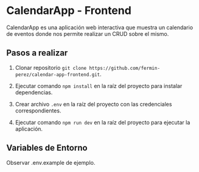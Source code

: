 # CalendarApp - Frontend

CalendarApp es una aplicación web interactiva que muestra un calendario de eventos donde nos permite realizar un CRUD sobre el mismo.

## Pasos a realizar

1. Clonar repositorio `git clone https://github.com/fermin-perez/calendar-app-frontend.git`.

2. Ejecutar comando `npm install` en la raíz del proyecto para instalar dependencias.

3. Crear archivo `.env` en la raíz del proyecto con las credenciales correspondientes.

4. Ejecutar comando `npm run dev` en la raíz del proyecto para ejecutar la aplicación.


## Variables de Entorno

Observar .env.example de ejemplo.

